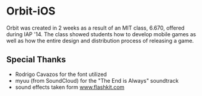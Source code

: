 # Orbit-iOS
Orbit was created in 2 weeks as a result of an MIT class, 6.670, offered during IAP '14. The class showed students how to develop mobile games as well as how the entire design and distribution process of releasing a game. 

## Special Thanks
* Rodrigo Cavazos for the font utilized
* myuu (from SoundCloud) for the "The End is Always" soundtrack
* sound effects taken form www.flashkit.com

